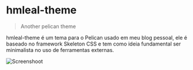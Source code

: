 # hmleal-theme
> Another pelican theme

hmleal-theme é um tema para o Pelican usado em meu blog pessoal, ele é baseado
no framework Skeleton CSS e tem como ideia fundamental ser minimalista no uso
de ferramentas externas.

![Screenshoot](https://raw.github.com/hmleal/hmleal-theme/master/screenshoots/hmleal-theme.png "Screenshoot")
